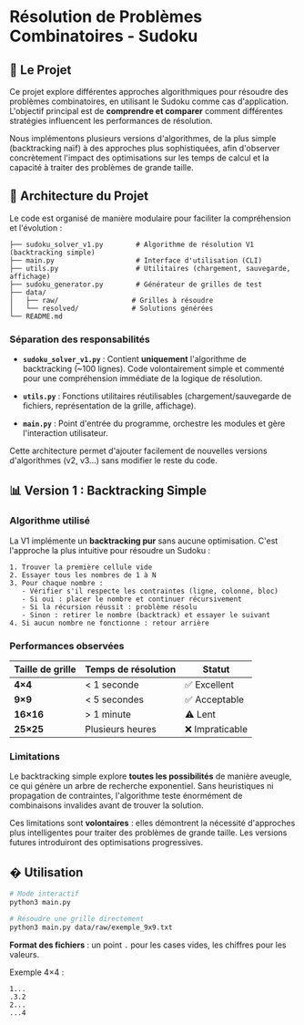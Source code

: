 # Résolution de Problèmes Combinatoires - Sudoku

## 🎯 Le Projet

Ce projet explore différentes approches algorithmiques pour résoudre des problèmes combinatoires, en utilisant le Sudoku comme cas d'application. L'objectif principal est de **comprendre et comparer** comment différentes stratégies influencent les performances de résolution.

Nous implémentons plusieurs versions d'algorithmes, de la plus simple (backtracking naïf) à des approches plus sophistiquées, afin d'observer concrètement l'impact des optimisations sur les temps de calcul et la capacité à traiter des problèmes de grande taille.

## 📁 Architecture du Projet

Le code est organisé de manière modulaire pour faciliter la compréhension et l'évolution :

```
├── sudoku_solver_v1.py        # Algorithme de résolution V1 (backtracking simple)
├── main.py                    # Interface d'utilisation (CLI)
├── utils.py                   # Utilitaires (chargement, sauvegarde, affichage)
├── sudoku_generator.py        # Générateur de grilles de test
├── data/
│   ├── raw/                  # Grilles à résoudre
│   └── resolved/             # Solutions générées
└── README.md
```

### Séparation des responsabilités

- **`sudoku_solver_v1.py`** : Contient **uniquement** l'algorithme de backtracking (~100 lignes). Code volontairement simple et commenté pour une compréhension immédiate de la logique de résolution.

- **`utils.py`** : Fonctions utilitaires réutilisables (chargement/sauvegarde de fichiers, représentation de la grille, affichage).

- **`main.py`** : Point d'entrée du programme, orchestre les modules et gère l'interaction utilisateur.

Cette architecture permet d'ajouter facilement de nouvelles versions d'algorithmes (v2, v3...) sans modifier le reste du code.

## 📊 Version 1 : Backtracking Simple

### Algorithme utilisé

La V1 implémente un **backtracking pur** sans aucune optimisation. C'est l'approche la plus intuitive pour résoudre un Sudoku :

```
1. Trouver la première cellule vide
2. Essayer tous les nombres de 1 à N
3. Pour chaque nombre :
   - Vérifier s'il respecte les contraintes (ligne, colonne, bloc)
   - Si oui : placer le nombre et continuer récursivement
   - Si la récursion réussit : problème résolu
   - Sinon : retirer le nombre (backtrack) et essayer le suivant
4. Si aucun nombre ne fonctionne : retour arrière
```

### Performances observées

| Taille de grille | Temps de résolution | Statut |
|------------------|---------------------|---------|
| **4×4**          | < 1 seconde        | ✅ Excellent |
| **9×9**          | < 5 secondes       | ✅ Acceptable |
| **16×16**        | > 1 minute         | ⚠️ Lent |
| **25×25**        | Plusieurs heures   | ❌ Impraticable |

### Limitations

Le backtracking simple explore **toutes les possibilités** de manière aveugle, ce qui génère un arbre de recherche exponentiel. Sans heuristiques ni propagation de contraintes, l'algorithme teste énormément de combinaisons invalides avant de trouver la solution.

Ces limitations sont **volontaires** : elles démontrent la nécessité d'approches plus intelligentes pour traiter des problèmes de grande taille. Les versions futures introduiront des optimisations progressives.

## � Utilisation

```bash
# Mode interactif
python3 main.py

# Résoudre une grille directement
python3 main.py data/raw/exemple_9x9.txt
```

**Format des fichiers** : un point `.` pour les cases vides, les chiffres pour les valeurs.

Exemple 4×4 :
```
1...
.3.2
2...
...4
```
